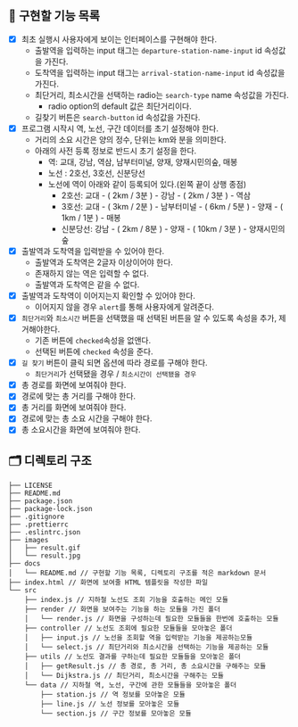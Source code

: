 ## 📝 구현할 기능 목록

- [X] 최초 실행시 사용자에게 보이는 인터페이스를 구현해야 한다.
   - 출발역을 입력하는 input 태그는 ```departure-station-name-input``` id 속성값을 가진다.
   - 도착역을 입력하는 input 태그는 ```arrival-station-name-input``` id 속성값을 가진다.
   - 최단거리, 최소시간을 선택하는 radio는 ```search-type``` name 속성값을 가진다.
      - radio option의 default 값은 최단거리이다.
   - 길찾기 버튼은 ```search-button``` id 속성값을 가진다.  
- [X] 프로그램 시작시 역, 노선, 구간 데이터를 초기 설정해야 한다.
   - 거리의 소요 시간은 양의 정수, 단위는 km와 분을 의미한다.
   - 아래의 사전 등록 정보로 반드시 초기 설정을 한다.
      - 역: 교대, 강남, 역삼, 남부터미널, 양재, 양재시민의숲, 매봉
      - 노선 : 2호선, 3호선, 신분당선 
      - 노선에 역이 아래와 같이 등록되어 있다.(왼쪽 끝이 상행 종점)
        - 2호선: 교대 - ( 2km / 3분 ) - 강남 - ( 2km / 3분 ) - 역삼
        - 3호선: 교대 - ( 3km / 2분 ) - 남부터미널 - ( 6km / 5분 ) - 양재 - ( 1km / 1분 ) - 매봉
        - 신분당선: 강남 - ( 2km / 8분 ) - 양재 - ( 10km / 3분 ) - 양재시민의숲
- [X] 출발역과 도착역을 입력받을 수 있어야 한다.
   - 출발역과 도착역은 2글자 이상이어야 한다.
   - 존재하지 않는 역은 입력할 수 없다.
   - 출발역과 도착역은 같을 수 없다.
- [X] 출발역과 도착역이 이어지는지 확인할 수 있어야 한다.
   - 이어지지 않을 경우 ```alert```를 통해 사용자에게 알려준다.
- [X] ```최단거리```와 ```최소시간``` 버튼을 선택했을 때 선택된 버튼을 알 수 있도록 속성을 추가, 제거해야한다.
   - 기존 버튼에 ```checked```속성을 없앤다.
   - 선택된 버튼에 ```checked``` 속성을 준다.
- [X] ```길 찾기``` 버튼이 클릭 되면 옵션에 따라 경로를 구해야 한다.
   - ```최단거리```가 선택됐을 경우 / ```최소시간이 선택됐을 경우```
- [X] 총 경로를 화면에 보여줘야 한다.
- [X] 경로에 맞는 총 거리를 구해야 한다.
- [X] 총 거리를 화면에 보여줘야 한다.
- [X] 경로에 맞는 총 소요 시간을 구해야 한다.
- [X] 총 소요시간을 화면에 보여줘야 한다.

## 🗂 디렉토리 구조

```plaintext
├── LICENSE
├── README.md
├── package.json
├── package-lock.json
├── .gitignore
├── .prettierrc
├── .eslintrc.json
├── images
│   ├── result.gif
│   └── result.jpg
├── docs
│   └── README.md // 구현할 기능 목록, 디렉토리 구조를 적은 markdown 문서
├── index.html // 화면에 보여줄 HTML 템플릿을 작성한 파일
└── src
    ├── index.js // 지하철 노선도 조회 기능을 호출하는 메인 모듈
    ├── render // 화면을 보여주는 기능을 하는 모듈을 가진 폴더
    │   └── render.js // 화면을 구성하는데 필요한 모듈들을 한번에 호출하는 모듈
    ├── controller // 노선도 조회에 필요한 모듈들을 모아놓은 폴더
    │   ├── input.js // 노선을 조회할 역을 입력받는 기능을 제공하는모듈
    │   └── select.js // 최단거리와 최소시간을 선택하는 기능을 제공하는 모듈
    ├── utils // 노선도 결과를 구하는데 필요한 모듈들을 모아놓은 폴더
    │   ├── getResult.js // 총 경로, 총 거리, 총 소요시간을 구해주는 모듈
    │   └── Dijkstra.js // 최단거리, 최소시간을 구해주는 모듈
    └── data // 지하철 역, 노선, 구간에 관한 모듈들을 모아놓은 폴더
        ├── station.js // 역 정보를 모아놓은 모듈
        ├── line.js // 노선 정보를 모아놓은 모듈
        └── section.js // 구간 정보를 모아놓은 모듈
    
```
